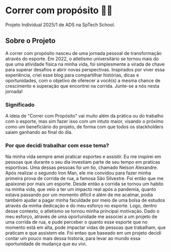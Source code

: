 # Correr com propósito 🏃🏅
Projeto Individual 2025/1 de ADS na SpTech School.

## Sobre o Projeto
A correr com propósito nasceu de uma jornada pessoal de transformação através do esporte. Em 2022, o atletismo universitário se tornou mais do que uma atividade física na minha vida, foi simplesmente a virada de chave para superar desafios e abrir novas perspectivas. Inspirados por viver essa experiência, criei esse blog para compartilhar histórias, dicas e oportunidades, com o objetivo de oferecer a você(s) a mesma chance de crescimento e superação que encontrei na corrida. Junte-se a nós nesta jornada!

### Significado 
A ideia de "Correr com Propósito" vai muito além da prática ou do trabalho com o esporte, mas sim fazer isso com um intuto maior, visando o próximo como um beneficiário do projeto, de forma com que todos os stackholders saiam ganhando ao final do dia.

### Por que decidi trabalhar com esse tema?
Na minha vida sempre amei praticar esportes e assistir. Eu me inspirei em pessoas que durante o seu dia investiam parte de seu tempo em praticas esportivas. Uma dessas pessoas foi um tio, chamado Nelson Alexandre. Após realizar o segundo Iron Man, ele me convidou para fazer minha primeira prova de corrida de rua, a famosa São Silvestre. Foi então que me apaixonei por mais um esporte. Desde então a corrida se tornou um habito na minha vida, que veio a ter um impacto real após a pandemia, quanto estava passando por um momento difícil e além de me acalmar, podia também ajudar a pagar minha faculdade por meio de uma bolsa de estudos através da minha dedicação e do meu esforço no esporte.
Logo, dentro desse contexto, o atletismo se tornou minha principal motivação. 
Dado o meu esforço, através de uma oportunidade me associei a um projeto de uma corrida de rua, e pude perceber o quanto esse esporte que no momento está em alta, pode impactar vidas de pessoas que trabalham, que praticam e que assistem ele. Foi entao que baseado em um projeto decidi contar um pouco mais dessa historia, para levar ao mundo essa oportunidade de mudança que eu vivi.

